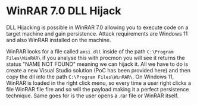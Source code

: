 # WinRAR 7.0 DLL Hijack
DLL Hijacking is possible in WinRAR 7.0 allowing you to execute code on a target machine and gain persistence. Attack requirements are Windows 11 and also WinRAR installed on the machine.

WinRAR looks for a file called `amsi.dll` inside of the path `C:\Program Files\WinRAR\` if you analyse this with procmon you will see it returns the status "NAME NOT FOUND" meaning we can hijack it. All we have to do is create a new Visual Studio solution (PoC has been provided here) and then copy the dll into the path `C:\Program Files\WinRAR\`. On Windows 11, WinRAR is loaded in the right click menu, so every time a user right clicks a file WinRAR file fire and so will the payload making it a perfect persistence technique. Same goes for is the user opens a .rar file or WinRAR itself.
